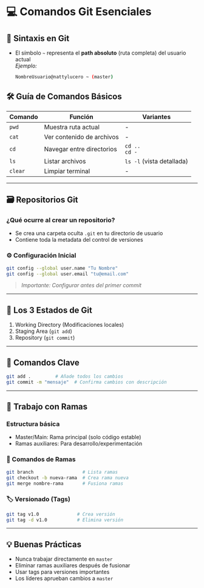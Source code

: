 # 💻 **Comandos Git Esenciales**

## 📝 **Sintaxis en Git**
- El símbolo `~` representa el **path absoluto** (ruta completa) del usuario actual  
  *Ejemplo:*  
  ```bash
  NombreUsuario@nattylucero ~ (master)
  ```

## **🛠️ Guía de Comandos Básicos**
| Comando | Función                     | Variantes                     |
|---------|-----------------------------|-------------------------------|
| `pwd`   | Muestra ruta actual         | -                             |
| `cat`   | Ver contenido de archivos   | -                             |
| `cd`    | Navegar entre directorios   | `cd ..`<br>`cd -`             |
| `ls`    | Listar archivos             | `ls -l` (vista detallada)     |
| `clear` | Limpiar terminal            | -                             |

---

## **🗃️ Repositorios Git**
### ¿Qué ocurre al crear un repositorio?
- Se crea una carpeta oculta `.git` en tu directorio de usuario
- Contiene toda la metadata del control de versiones

### ⚙️ Configuración Inicial
```bash
git config --global user.name "Tu Nombre"
git config --global user.email "tu@email.com"
```
> *Importante: Configurar antes del primer commit*

---

## **🔄 Los 3 Estados de Git**
1. Working Directory (Modificaciones locales)
2. Staging Area (`git add`)
3. Repository (`git commit`)

---

## **💾 Comandos Clave**
```bash
git add .         # Añade todos los cambios
git commit -m "mensaje"  # Confirma cambios con descripción
```

---

## **🌿 Trabajo con Ramas**
### Estructura básica
- Master/Main: Rama principal (solo código estable)
- Ramas auxiliares: Para desarrollo/experimentación

### 🔧 Comandos de Ramas
```bash
git branch                  # Lista ramas
git checkout -b nueva-rama  # Crea rama nueva
git merge nombre-rama       # Fusiona ramas
```

### 🏷️ Versionado (Tags)
```bash
git tag v1.0              # Crea versión
git tag -d v1.0           # Elimina versión
```

---

## **💡 Buenas Prácticas**
- Nunca trabajar directamente en `master`
- Eliminar ramas auxiliares después de fusionar
- Usar tags para versiones importantes
- Los líderes aprueban cambios a `master`






